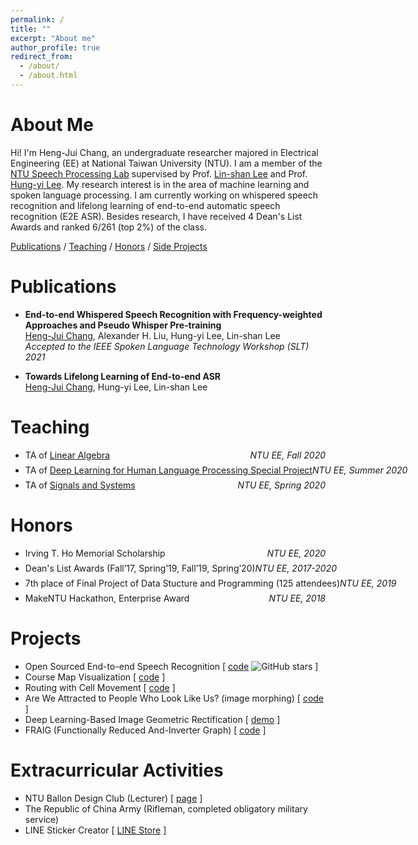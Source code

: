 ```yaml
---
permalink: /
title: ""
excerpt: "About me"
author_profile: true
redirect_from: 
  - /about/
  - /about.html
---
```



# About Me

Hi! I'm Heng-Jui Chang, an undergraduate researcher majored in Electrical Engineering (EE) at National Taiwan University (NTU).
I am a member of the [NTU Speech Processing Lab](http://speech.ee.ntu.edu.tw/) supervised by Prof. [Lin-shan Lee](http://speech.ee.ntu.edu.tw/previous_version/lslNew.htm) and Prof. [Hung-yi Lee](http://speech.ee.ntu.edu.tw/~tlkagk/).
My research interest is in the area of machine learning and spoken language processing.
I am currently working on whispered speech recognition and lifelong learning of end-to-end automatic speech recognition (E2E ASR).
Besides research, I have received 4 Dean's List Awards and ranked 6/261 (top 2%) of the class.

<!--- a Ph.D. student in Computer Science at MIT advised by [Dr. James Glass](http://people.csail.mit.edu/jrg/). 
Currently, my research interest focus on  
Before joining MIT,-->

[Publications](#publications) / [Teaching](#teaching) / [Honors](#honors) / [Side Projects](#projects)
<!-- 
/ [Talks](#Talks) / [CV](files/cv.pdf)
-->

# Publications

- **End-to-end Whispered Speech Recognition with Frequency-weighted Approaches and Pseudo Whisper Pre-training**<br/>
    <u>Heng-Jui Chang</u>, Alexander H. Liu, Hung-yi Lee, Lin-shan Lee<br/>
    *Accepted to the IEEE Spoken Language Technology Workshop (SLT) 2021*
<!--     [ [pdf](https://arxiv.org/abs/2005.01972) ] -->

- **Towards Lifelong Learning of End-to-end ASR**<br/>
    <u>Heng-Jui Chang</u>, Hung-yi Lee, Lin-shan Lee<br/>
<!--     *under review* -->




# Teaching

- <p style="display: flex; flex-direction: row; justify-content: space-between; margin: 0 0 0.5em;"><span style="flex: 0 0 auto">TA of <a href="http://speech.ee.ntu.edu.tw/~tlkagk/courses_LA20.html">Linear Algebra</a></span> <span style="flex:  0 0 auto"><i>NTU EE, Fall 2020</i></span></p>
- <p style="display: flex; flex-direction: row; justify-content: space-between; margin: 0 0 0.5em;"><span style="flex: 0 0 auto">TA of <a href="http://speech.ee.ntu.edu.tw/~tlkagk/courses_DLHLP20.html">Deep Learning for Human Language Processing Special Project</a></span> <span style="flex:  0 0 auto"><i>NTU EE, Summer 2020</i></span></p>
- <p style="display: flex; flex-direction: row; justify-content: space-between; margin: 0 0 0.5em;"><span style="flex: 0 0 auto">TA of <a href="http://speech.ee.ntu.edu.tw/SS2020Spring/">Signals and Systems</a></span> <span style="flex:  0 0 auto"><i>NTU EE, Spring 2020</i></span></p>

<!-- 
# Talks
- [Towards Scene Understanding: Unsupervised Monocular Depth Estimation With Semantic-Aware Representation](http://aliensunmin.github.io/aii_workshop/3rd/) , *3rd AII workshop, New Taipei, Taiwan, July 2019*
- [Towards Scene Understanding: Unsupervised Monocular Depth Estimation With Semantic-Aware Representation](https://www.youtube.com/watch?v=BQZ5xKd5kis&t=4717s) , *CVPR, CA, USA, June 2019*
- [Towards Scene Understanding: Unsupervised Monocular Depth Estimation With Semantic-Aware Representation]() , *Yahoo! Inc., Taipei, Taiwan, May 2019*
-->

# Honors

- <p style="display: flex; flex-direction: row; justify-content: space-between; margin: 0 0 0.5em;"><span style="flex: 0 0 auto">Irving T. Ho Memorial Scholarship</span> <span style="flex:  0 0 auto"><i>NTU EE, 2020</i></span></p>
- <p style="display: flex; flex-direction: row; justify-content: space-between; margin: 0 0 0.5em;"><span style="flex: 0 0 auto">Dean's List Awards (Fall’17, Spring’19, Fall’19, Spring’20)</span> <span style="flex:  0 0 auto"><i>NTU EE, 2017-2020</i></span></p>
- <p style="display: flex; flex-direction: row; justify-content: space-between; margin: 0 0 0.5em;"><span style="flex: 0 0 auto">7th place of Final Project of Data Stucture and Programming (125 attendees)</span> <span style="flex:  0 0 auto"><i>NTU EE, 2019</i></span></p>
- <p style="display: flex; flex-direction: row; justify-content: space-between; margin: 0 0 0.5em;"><span style="flex: 0 0 auto">MakeNTU Hackathon, Enterprise Award</span> <span style="flex:  0 0 auto"><i>NTU EE, 2018</i></span></p>

# Projects

- Open Sourced End-to-end Speech Recognition [ [code](https://github.com/Alexander-H-Liu/End-to-end-ASR-Pytorch) ![GitHub stars](https://img.shields.io/github/stars/Alexander-H-Liu/End-to-end-ASR-Pytorch?style=social&label=Star&maxAge=2592000) ]
- Course Map Visualization [ [code](https://github.com/vectominist/Course-Map-Visualization) ]
- Routing with Cell Movement [ [code](https://github.com/w4n9r3ntru3/prime) ]
- Are We Attracted to People Who Look Like Us? (image morphing) [ [code](https://github.com/vectominist/Face-Image-Morphing) ]
- Deep Learning-Based Image Geometric Rectification [ [demo](https://github.com/vectominist/GeoRect-Demo/blob/master/Demo_GeoRect.ipynb) ]
- FRAIG (Functionally Reduced And-Inverter Graph) [ [code](https://github.com/vectominist/FRAIG) ]
 

# Extracurricular Activities

- NTU Ballon Design Club (Lecturer) [ [page](https://www.facebook.com/NTUBalloon) ]
- The Republic of China Army (Rifleman, completed obligatory military service)
- LINE Sticker Creator [ [LINE Store](https://store.line.me/stickershop/author/102277) ]
